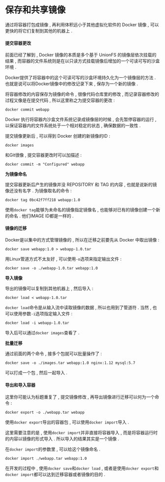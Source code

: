 # 保存和共享镜像

通过将容器打包成镜像 , 再利用体积远小于其他虚拟化软件的 Docker 镜像 , 可以更快的将它们复制到其他的机器上 .

#### 提交容器更改

前面已经了解到 , Docker 镜像的本质是多个基于 UnionFS 的镜像层依次挂载的结果 , 而容器的文件系统则是在以只读方式挂载镜像后增加的一个可读可写的沙盒环境 .

Docker提供了将容器中的这个可读可写的沙盒环境持久化为一个镜像层的方法 . 也就是说可以将Docker镜像中的修改记录下来 , 保存为一个新的镜像 .

将容器修改的内容保存为镜像的命令 , 很像代码仓库里的修改 , 而记录容器修改的过程又像是在提交代码 , 所以这里称之为提交容器的更改 :

```
docker commit webapp
```

Docker 执行将容器内沙盒文件系统记录成镜像层的时候 , 会先暂停容器的运行 , 以保证容器内的文件系统处于一个相对稳定的状态 , 确保数据的一致性 .

提交镜像更新后 , 可以得到 Docker 创建的新镜像的ID :

```
docker images
```

和Git很像 , 提交容器更改时可以加描述 :

```
docker commit -m "Configured" webapp
```

**为镜像命名**

提交容器更新后产生的镜像并没 REPOSITORY 和 TAG 的内容 , 也就是说新的镜像还没有名字 . 为镜像取名的命令 :

```
docker tag 0bc42f7ff218 webapp:1.0
```

使用`docker tag`能够为未命名的镜像指定镜像名 , 也能够对已有的镜像创建一个新的命名 . 他们IMAGE ID都是一样的 .

#### 镜像的迁移

Docker是以集中的方式管理镜像的 , 所以在迁移之前要先从 Docker 中取出镜像 :

```
docker save webapp:1.0 > webapp-1.0.tar
```

用Linux管道方式不太友好 , 可以使用`-o`选项来指定输出文件 :

```
docker save -o ./webapp-1.0.tar webapp:1.0
```

**导入镜像**

导出的镜像可以复制到其他机器上 , 然后导入 :

```
docker load < webapp-1.0.tar
```

`docker load`命令是从输入流中读取镜像的数据 , 所以也用到了管道符 . 当然 , 也可以使用参数`-i`选项指定输入文件 :

```
docker load -i webapp-1.0.tar
```

导入后可以通过`docker images`查看了 .

**批量迁移**

通过前面的两个命令 , 接多个包就可以批量操作了 :

```
docker save -o ./images.tar webapp:1.0 nginx:1.12 mysql:5.7
```

可以打成一个包 , 然后一起导入 .

#### 导出和导入容器

这里你可能认为标题重复了 , 提交镜像修改 , 再导出镜像进行迁移可以何为一个命令 : 

```
docker export -o ./webapp.tar webapp
```

使用`docker export`导出的容器包 , 可以使用`docker import`导入 . 

这里需要注意的是 , 使用`docker import`并非直接将容器导入 , 而是将容器运行时的内容以镜像的形式导入 . 所以导入的结果其实是一个镜像 . 

在`docker import`的参数里 , 可以给这个镜像命名 . 

```
docker import ./webapp.tar webapp:1.0
```

在开发的过程中 , 使用`docker save`和`docker load` , 或者是使用`docker export`和`docker import`都可以达到迁移容器或者镜像的目的 . 

